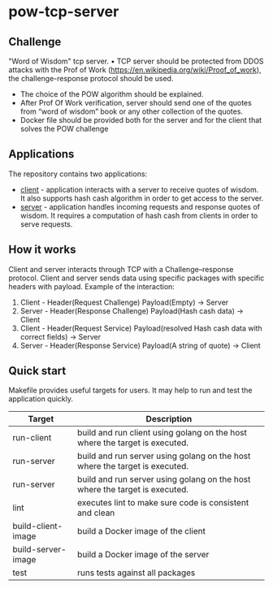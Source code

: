 # pow-tcp-server

## Challenge

"Word of Wisdom" tcp server. • TCP server should be protected from DDOS attacks with the Prof of Work
(https://en.wikipedia.org/wiki/Proof_of_work), the challenge-response protocol should be used.
* The choice of the POW algorithm should be explained.
* After Prof Of Work verification, server should send one of the quotes from “word of wisdom” book or any other collection of the quotes.
* Docker file should be provided both for the server and for the client that solves the POW challenge

## Applications

The repository contains two applications:
- [client](cmd/client/) - application interacts with a server to receive quotes of wisdom. It also supports hash cash algorithm in order to get access to the server.
- [server](cmd/server/) - application handles incoming requests and response quotes of wisdom. It requires a computation of hash cash from clients in order to serve requests.

## How it works

Client and server interacts through TCP with a Challenge–response protocol. Client and server sends data using specific packages with
specific headers with payload.
Example of the interaction:

1. Client - Header(Request Challenge) Payload(Empty) -> Server
2. Server - Header(Response Challenge) Payload(Hash cash data) -> Client
3. Client - Header(Request Service) Payload(resolved Hash cash data with correct fields) -> Server
4. Server - Header(Response Service) Payload(A string of quote) -> Client

## Quick start

Makefile provides useful targets for users. It may help to run and test the application quickly.

| Target             | Description                                                                 |
|--------------------|-----------------------------------------------------------------------------|
| run-client         | build and run client using golang on the host where the target is executed. |
| run-server         | build and run server using golang on the host where the target is executed. |
| run-server         | build and run server using golang on the host where the target is executed. |
| lint               | executes lint to make sure code is consistent and clean                     |
| build-client-image | build a Docker image of the client                                          |
| build-server-image | build a Docker image of the server                                          |
| test               | runs tests against all packages                                             |





